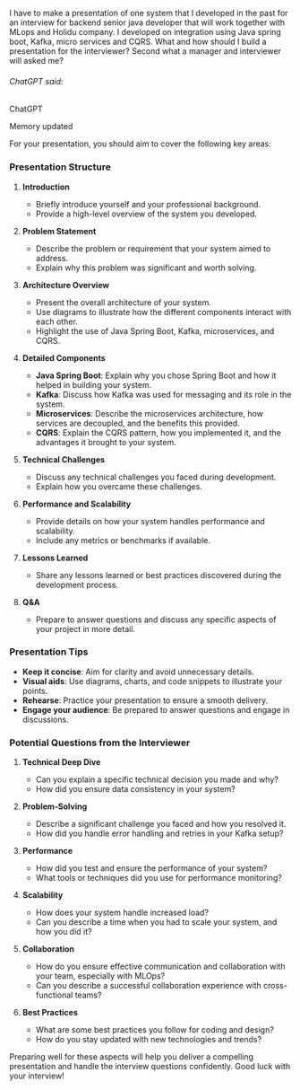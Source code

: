 I have to make a presentation of one system that I developed in the past for an interview for backend senior java developer that will work together with MLops and Holidu company. I developed on integration using Java spring boot, Kafka, micro services and CQRS. What and how should I build a presentation for the interviewer? Second what a manager and interviewer will asked me?

###### ChatGPT said:

ChatGPT

Memory updated

For your presentation, you should aim to cover the following key areas:

### Presentation Structure

1. **Introduction**
    
    - Briefly introduce yourself and your professional background.
    - Provide a high-level overview of the system you developed.
2. **Problem Statement**
    
    - Describe the problem or requirement that your system aimed to address.
    - Explain why this problem was significant and worth solving.
3. **Architecture Overview**
    
    - Present the overall architecture of your system.
    - Use diagrams to illustrate how the different components interact with each other.
    - Highlight the use of Java Spring Boot, Kafka, microservices, and CQRS.
4. **Detailed Components**
    
    - **Java Spring Boot**: Explain why you chose Spring Boot and how it helped in building your system.
    - **Kafka**: Discuss how Kafka was used for messaging and its role in the system.
    - **Microservices**: Describe the microservices architecture, how services are decoupled, and the benefits this provided.
    - **CQRS**: Explain the CQRS pattern, how you implemented it, and the advantages it brought to your system.
5. **Technical Challenges**
    
    - Discuss any technical challenges you faced during development.
    - Explain how you overcame these challenges.
6. **Performance and Scalability**
    
    - Provide details on how your system handles performance and scalability.
    - Include any metrics or benchmarks if available.
7. **Lessons Learned**
    
    - Share any lessons learned or best practices discovered during the development process.
8. **Q&A**
    
    - Prepare to answer questions and discuss any specific aspects of your project in more detail.

### Presentation Tips

- **Keep it concise**: Aim for clarity and avoid unnecessary details.
- **Visual aids**: Use diagrams, charts, and code snippets to illustrate your points.
- **Rehearse**: Practice your presentation to ensure a smooth delivery.
- **Engage your audience**: Be prepared to answer questions and engage in discussions.

### Potential Questions from the Interviewer

1. **Technical Deep Dive**
    
    - Can you explain a specific technical decision you made and why?
    - How did you ensure data consistency in your system?
2. **Problem-Solving**
    
    - Describe a significant challenge you faced and how you resolved it.
    - How did you handle error handling and retries in your Kafka setup?
3. **Performance**
    
    - How did you test and ensure the performance of your system?
    - What tools or techniques did you use for performance monitoring?
4. **Scalability**
    
    - How does your system handle increased load?
    - Can you describe a time when you had to scale your system, and how you did it?
5. **Collaboration**
    
    - How do you ensure effective communication and collaboration with your team, especially with MLOps?
    - Can you describe a successful collaboration experience with cross-functional teams?
6. **Best Practices**
    
    - What are some best practices you follow for coding and design?
    - How do you stay updated with new technologies and trends?

Preparing well for these aspects will help you deliver a compelling presentation and handle the interview questions confidently. Good luck with your interview!